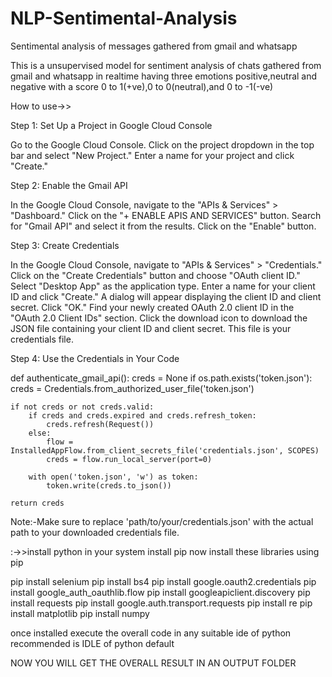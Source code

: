 # NLP-Sentimental-Analysis
Sentimental analysis of messages gathered from gmail and whatsapp

This is a unsupervised model for sentiment analysis of chats gathered from gmail and whatsapp in realtime
having three emotions positive,neutral and negative with a score 0 to 1(+ve),0 to 0(neutral),and 0 to -1(-ve)


How to use->>

Step 1: Set Up a Project in Google Cloud Console

Go to the Google Cloud Console.
Click on the project dropdown in the top bar and select "New Project."
Enter a name for your project and click "Create."

Step 2: Enable the Gmail API

In the Google Cloud Console, navigate to the "APIs & Services" > "Dashboard."
Click on the "+ ENABLE APIS AND SERVICES" button.
Search for "Gmail API" and select it from the results.
Click on the "Enable" button.

Step 3: Create Credentials

In the Google Cloud Console, navigate to "APIs & Services" > "Credentials."
Click on the "Create Credentials" button and choose "OAuth client ID."
Select "Desktop App" as the application type.
Enter a name for your client ID and click "Create."
A dialog will appear displaying the client ID and client secret. Click "OK."
Find your newly created OAuth 2.0 client ID in the "OAuth 2.0 Client IDs" section.
Click the download icon to download the JSON file containing your client ID and client secret. This file is your credentials file.

Step 4: Use the Credentials in Your Code

def authenticate_gmail_api():
    creds = None
    if os.path.exists('token.json'):
        creds = Credentials.from_authorized_user_file('token.json')

    if not creds or not creds.valid:
        if creds and creds.expired and creds.refresh_token:
            creds.refresh(Request())
        else:
            flow = InstalledAppFlow.from_client_secrets_file('credentials.json', SCOPES)
            creds = flow.run_local_server(port=0)

        with open('token.json', 'w') as token:
            token.write(creds.to_json())

    return creds



Note:-Make sure to replace 'path/to/your/credentials.json' with the actual path to your downloaded credentials file.

:->>install python in your system
install pip
now install these libraries using pip

pip install selenium 
pip install bs4
pip install google.oauth2.credentials
pip install google_auth_oauthlib.flow
pip install googleapiclient.discovery
pip install requests
pip install google.auth.transport.requests
pip install re
pip install matplotlib
pip install numpy

once installed execute the overall code in any suitable ide of python 
recommended is IDLE of python default

NOW YOU WILL GET THE OVERALL RESULT IN AN OUTPUT FOLDER
